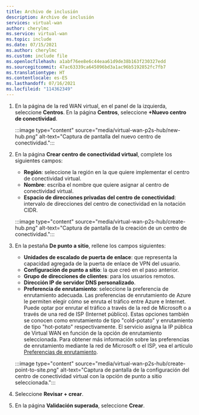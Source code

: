 ```yaml
---
title: Archivo de inclusión
description: Archivo de inclusión
services: virtual-wan
author: cherylmc
ms.service: virtual-wan
ms.topic: include
ms.date: 07/15/2021
ms.author: cherylmc
ms.custom: include file
ms.openlocfilehash: a1abf76ee8e6c44eaa61d9de38b163f230327edd
ms.sourcegitcommit: 47ac63339ca645096bd3a1ac96b5192852fc7fb7
ms.translationtype: HT
ms.contentlocale: es-ES
ms.lasthandoff: 07/16/2021
ms.locfileid: "114362349"
---
```

1. En la página de la red WAN virtual, en el panel de la izquierda, seleccione **Centros**. En la página **Centros**, seleccione **+Nuevo centro de conectividad**.

   :::image type="content" source="media/virtual-wan-p2s-hub/new-hub.png" alt-text="Captura de pantalla del nuevo centro de conectividad.":::

1. En la página **Crear centro de conectividad virtual**, complete los siguientes campos:

   * **Región**: seleccione la región en la que quiere implementar el centro de conectividad virtual.
   * **Nombre**: escriba el nombre que quiere asignar al centro de conectividad virtual.
   * **Espacio de direcciones privadas del centro de conectividad**: intervalo de direcciones del centro de conectividad en la notación CIDR.

   :::image type="content" source="media/virtual-wan-p2s-hub/create-hub.png" alt-text="Captura de pantalla de la creación de un centro de conectividad.":::

1. En la pestaña **De punto a sitio**, rellene los campos siguientes:

   * **Unidades de escalado de puerta de enlace**: que representa la capacidad agregada de la puerta de enlace de VPN del usuario.
   * **Configuración de punto a sitio**: la que creó en el paso anterior.
   * **Grupo de direcciones de clientes**: para los usuarios remotos.
   * **Dirección IP de servidor DNS personalizado**.
   * **Preferencia de enrutamiento**: seleccione la preferencia de enrutamiento adecuada. Las preferencias de enrutamiento de Azure le permiten elegir cómo se enruta el tráfico entre Azure e Internet. Puede optar por enrutar el tráfico a través de la red de Microsoft o a través de una red de ISP (Internet público). Estas opciones también se conocen como enrutamiento de tipo "cold-potato" y enrutamiento de tipo "hot-potato" respectivamente. El servicio asigna la IP pública de Virtual WAN en función de la opción de enrutamiento seleccionada. Para obtener más información sobre las preferencias de enrutamiento mediante la red de Microsoft o el ISP, vea el artículo [Preferencias de enrutamiento](../articles/virtual-network/routing-preference-overview.md).

   :::image type="content" source="media/virtual-wan-p2s-hub/create-point-to-site.png" alt-text="Captura de pantalla de la configuración del centro de conectividad virtual con la opción de punto a sitio seleccionada.":::

1. Seleccione **Revisar + crear**.
1. En la página **Validación superada**, seleccione **Crear**.